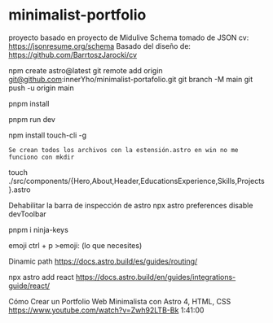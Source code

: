 # minimalist-portfolio
proyecto basado en proyecto de Midulive
Schema tomado de JSON  cv: https://jsonresume.org/schema
Basado del diseño de: https://github.com/BarrtoszJarocki/cv


npm create astro@latest
git remote add origin git@github.com:innerYho/minimalist-portafolio.git
git branch -M main
git push -u origin main

pnpm install

pnpm run dev

npm install touch-cli -g

    Se crean todos los archivos con la estensión.astro en win no me funciono con mkdir
touch ./src/components/{Hero,About,Header,EducationsExperience,Skills,Projects}.astro

Dehabilitar la barra de inspección de astro
npx astro preferences disable devToolbar

pnpm i ninja-keys

emoji
ctrl + p >emoji: (lo que necesites)

Dinamic path
https://docs.astro.build/es/guides/routing/


npx astro add react
https://docs.astro.build/en/guides/integrations-guide/react/

Cómo Crear un Portfolio Web Minimalista con Astro 4, HTML, CSS
https://www.youtube.com/watch?v=Zwh92LTB-Bk
1:41:00


